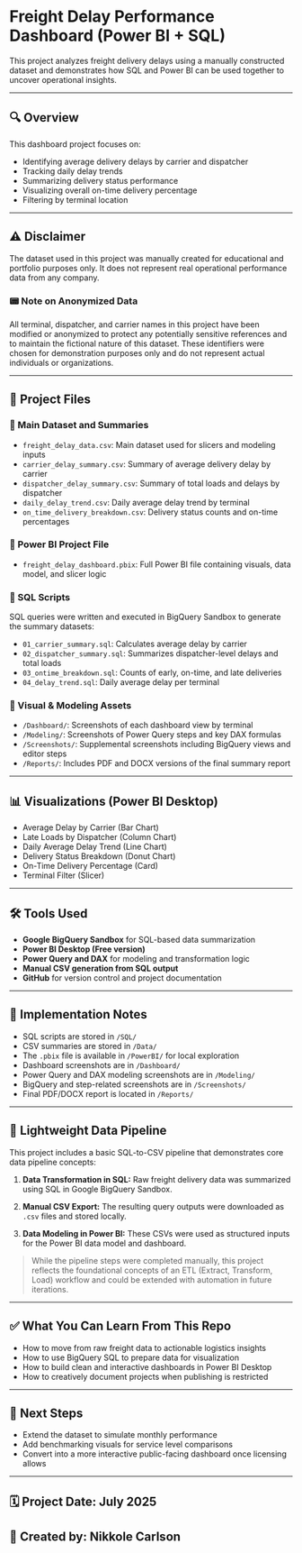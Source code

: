 # Freight Delay Performance Dashboard (Power BI + SQL)

This project analyzes freight delivery delays using a manually constructed dataset and demonstrates how SQL and Power BI can be used together to uncover operational insights.

---

## 🔍 Overview

This dashboard project focuses on:

* Identifying average delivery delays by carrier and dispatcher
* Tracking daily delay trends
* Summarizing delivery status performance
* Visualizing overall on-time delivery percentage
* Filtering by terminal location

---

## ⚠️ Disclaimer

The dataset used in this project was manually created for educational and portfolio purposes only. It does not represent real operational performance data from any company.

### 📟 Note on Anonymized Data

All terminal, dispatcher, and carrier names in this project have been modified or anonymized to protect any potentially sensitive references and to maintain the fictional nature of this dataset. These identifiers were chosen for demonstration purposes only and do not represent actual individuals or organizations.

---

## 📁 Project Files

### 🔹 Main Dataset and Summaries

* `freight_delay_data.csv`: Main dataset used for slicers and modeling inputs
* `carrier_delay_summary.csv`: Summary of average delivery delay by carrier
* `dispatcher_delay_summary.csv`: Summary of total loads and delays by dispatcher
* `daily_delay_trend.csv`: Daily average delay trend by terminal
* `on_time_delivery_breakdown.csv`: Delivery status counts and on-time percentages

### 🔹 Power BI Project File

* `freight_delay_dashboard.pbix`: Full Power BI file containing visuals, data model, and slicer logic

### 🔹 SQL Scripts

SQL queries were written and executed in BigQuery Sandbox to generate the summary datasets:

* `01_carrier_summary.sql`: Calculates average delay by carrier
* `02_dispatcher_summary.sql`: Summarizes dispatcher-level delays and total loads
* `03_ontime_breakdown.sql`: Counts of early, on-time, and late deliveries
* `04_delay_trend.sql`: Daily average delay per terminal

### 🔹 Visual & Modeling Assets

* `/Dashboard/`: Screenshots of each dashboard view by terminal
* `/Modeling/`: Screenshots of Power Query steps and key DAX formulas
* `/Screenshots/`: Supplemental screenshots including BigQuery views and editor steps
* `/Reports/`: Includes PDF and DOCX versions of the final summary report

---

## 📊 Visualizations (Power BI Desktop)

* Average Delay by Carrier (Bar Chart)
* Late Loads by Dispatcher (Column Chart)
* Daily Average Delay Trend (Line Chart)
* Delivery Status Breakdown (Donut Chart)
* On-Time Delivery Percentage (Card)
* Terminal Filter (Slicer)

---

## 🛠️ Tools Used

* **Google BigQuery Sandbox** for SQL-based data summarization
* **Power BI Desktop (Free version)**
* **Power Query and DAX** for modeling and transformation logic
* **Manual CSV generation from SQL output**
* **GitHub** for version control and project documentation

---

## 📄 Implementation Notes

* SQL scripts are stored in `/SQL/`
* CSV summaries are stored in `/Data/`
* The `.pbix` file is available in `/PowerBI/` for local exploration
* Dashboard screenshots are in `/Dashboard/`
* Power Query and DAX modeling screenshots are in `/Modeling/`
* BigQuery and step-related screenshots are in `/Screenshots/`
* Final PDF/DOCX report is located in `/Reports/`

---

## 🔁 Lightweight Data Pipeline

This project includes a basic SQL-to-CSV pipeline that demonstrates core data pipeline concepts:

1. **Data Transformation in SQL:**
   Raw freight delivery data was summarized using SQL in Google BigQuery Sandbox.

2. **Manual CSV Export:**
   The resulting query outputs were downloaded as `.csv` files and stored locally.

3. **Data Modeling in Power BI:**
   These CSVs were used as structured inputs for the Power BI data model and dashboard.

> While the pipeline steps were completed manually, this project reflects the foundational concepts of an ETL (Extract, Transform, Load) workflow and could be extended with automation in future iterations.

---

## ✅ What You Can Learn From This Repo

* How to move from raw freight data to actionable logistics insights
* How to use BigQuery SQL to prepare data for visualization
* How to build clean and interactive dashboards in Power BI Desktop
* How to creatively document projects when publishing is restricted

---

## 📌 Next Steps

* Extend the dataset to simulate monthly performance
* Add benchmarking visuals for service level comparisons
* Convert into a more interactive public-facing dashboard once licensing allows

---

## 🗓️ Project Date: July 2025

## 👤 Created by: Nikkole Carlson
